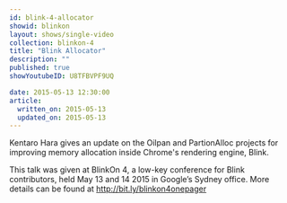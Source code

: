 ```yaml
---
id: blink-4-allocator
showid: blinkon
layout: shows/single-video
collection: blinkon-4
title: "Blink Allocator"
description: ""
published: true
showYoutubeID: U8TFBVPF9UQ

date: 2015-05-13 12:30:00
article:
  written_on: 2015-05-13
  updated_on: 2015-05-13
---
```

Kentaro Hara gives an update on the Oilpan and PartionAlloc projects for improving memory allocation inside Chrome's rendering engine, Blink.

This talk was given at BlinkOn 4, a low-key conference for Blink contributors, held May 13 and 14 2015 in Google’s Sydney office. More details can be found at http://bit.ly/blinkon4onepager